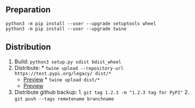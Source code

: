 
## Preparation

    python3 -m pip install --user --upgrade setuptools wheel
    python3 -m pip install --user --upgrade twine

## Distribution

  1. Build: `python3 setup.py sdist bdist_wheel`
  2. Distribute: 
    * `twine upload --repository-url https://test.pypi.org/legacy/ dist/*`
        * [Preview](https://test.pypi.org/project/huasca/)
    * `twine upload dist/*`
        * [Preview](https://pypi.org/project/huasca/)
  3. Distribute github backup:
    1. `git tag 1.2.3 -m "1.2.3 tag for PyPI"`
    2. `git push --tags remotename branchname`
